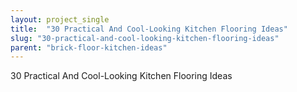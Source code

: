 ```yaml
---
layout: project_single
title:  "30 Practical And Cool-Looking Kitchen Flooring Ideas"
slug: "30-practical-and-cool-looking-kitchen-flooring-ideas"
parent: "brick-floor-kitchen-ideas"
---
```

30 Practical And Cool-Looking Kitchen Flooring Ideas